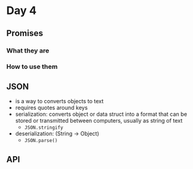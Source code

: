 # Day 4

## Promises

### What they are

### How to use them


## JSON
- is a way to converts objects to text
- requires quotes around keys
- serialization: converts object or data struct into a format that can be stored or transmitted between computers, usually as string of text
	- `JSON.stringify`
- deserialization: (String -> Object)
	- `JSON.parse()`
## API


